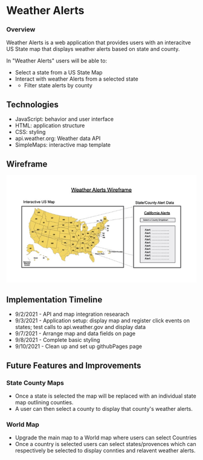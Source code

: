 # Weather Alerts

### Overview

Weather Alerts is a web application that provides users with an interacitve US State map that displays weather alerts based on state and county. 

In "Weather Alerts" users will be able to:
- Select a state from a US State Map
- Interact with weather Alerts from a selected state
- - Filter state alerts by county

## Technologies
- JavaScript: behavior and user interface
- HTML: application structure
- CSS: styling
- api.weather.org: Weather data API
- SimpleMaps: interactive map template 

## Wireframe
![wireframe](assets/weatherAlertsWireframe.jpeg)

## Implementation Timeline
- 9/2/2021 - API and map integration researach
- 9/3/2021 - Application setup: display map and register click events on states; test calls to api.weather.gov and display data
- 9/7/2021 - Arrange map and data fields on page
- 9/8/2021 - Complete basic styling
- 9/10/2021 - Clean up and set up githubPages page 

## Future Features and Improvements

### State County Maps
- Once a state is selected the map will be replaced with an individual state map outlining counties.
- A user can then select a county to display that county's weather alerts.

### World Map
- Upgrade the main map to a World map where users can select Countries
- Once a country is selected users can select states/provences which can respectively be selected to display connties and relavent weather alerts.
